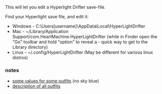 This will let you edit a Hyperlight Drifter save-file.

Find your Hyperlight save file, and edit it:

- Windows - C:\Users\[username]\AppData\Local\HyperLightDrifter
- Mac - ~/Library/Application Support/com.HeartMachine.HyperLightDrifter (while in Finder open the "Go" toolbar and hold "option" to reveal a - quick way to get to the Library directory)
- Linux - ~/.config/HyperLightDrifter (May be different for various linux distros)


### notes

- [some values for some outfits](https://steamcommunity.com/sharedfiles/filedetails/?id=659138683) (no sky blue)
- [description of all outfits](https://hyperlightdrifter.fandom.com/wiki/Outfits)